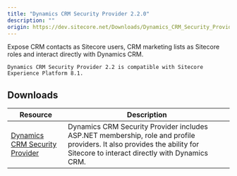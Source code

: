 ```yaml
---
title: "Dynamics CRM Security Provider 2.2.0"
description: ""
origin: https://dev.sitecore.net/Downloads/Dynamics_CRM_Security_Provider/2_2/Dynamics_CRM_Security_Provider_2_2_0.aspx
---
```


Expose CRM contacts as Sitecore users, CRM marketing lists as Sitecore roles and interact directly with Dynamics CRM.

`Dynamics CRM Security Provider 2.2 is compatible with Sitecore Experience Platform 8.1.`

## Downloads

 | Resource | Description |
 | --- | --- |
 | [Dynamics CRM Security Provider](https://scdp.blob.core.windows.net/downloads/Dynamics%20CRM%20Security%20Provider/2%202/Dynamics%20CRM%20Security%20Provider%202%202%200/Secure/Microsoft%20Dynamics%20CRM%20Security%20Provider%202.2.0%20rev.%20160111.zip) | Dynamics CRM Security Provider includes ASP.NET membership, role and profile providers. It also provides the ability for Sitecore to interact directly with Dynamics CRM. |